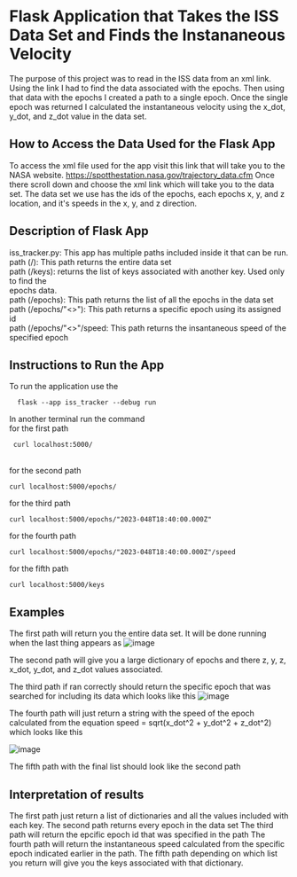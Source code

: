 # Flask Application that Takes the ISS Data Set and Finds the Instananeous Velocity
The purpose of this project was to read in the ISS data from an xml link. Using the link I
had to find the data associated with the epochs. Then using that data with the epochs I
created a path to a single epoch. Once the single epoch was returned I calculated the
instantaneous velocity using the x_dot, y_dot, and z_dot value in the data set.

## How to Access the Data Used for the Flask App 
To access the xml file used for the app visit this link that will take you to the NASA
website.
https://spotthestation.nasa.gov/trajectory_data.cfm
Once there scroll down and choose the xml link which will take you to the data set. The data 
set we use has the ids of the epochs, each epochs x, y, and z location, and it's speeds in the
x, y, and z direction. 

## Description of Flask App 
iss_tracker.py: This app has multiple paths included inside it that can be run.
<br> path (/): This path returns the entire data set
<br> path (/keys): returns the list of keys associated with another key. Used only to find the 
<br> epochs data. 
<br> path (/epochs): This path returns the list of all the epochs in the data set
<br> path (/epochs/"<<epoch>>"): This path returns a specific epoch using its assigned id 
<br> path (/epochs/"<<epoch>>"/speed: This path returns the insantaneous speed of the specified epoch

## Instructions to Run the App
To run the application use the 
  
``` 
  flask --app iss_tracker --debug run
```
In another terminal run the command <br> 
for the first path 
 ```
  curl localhost:5000/
 ```
  <br>for the second path  
  ```
  curl localhost:5000/epochs/
  ```
  for the third path  
  ```
  curl localhost:5000/epochs/"2023-048T18:40:00.000Z"
  ``` 
  for the fourth path 
  ```
  curl localhost:5000/epochs/"2023-048T18:40:00.000Z"/speed
  ``` 
  for the fifth path
  ```
  curl localhost:5000/keys
  ```
 ## Examples 
 The first path will return you the entire data set. It will be done running when the last
  thing appears as 
  ![image](https://user-images.githubusercontent.com/122917623/219977884-7fe8ffa2-4024-4768-98f0-d882e412ad01.png)

  The second path will give you a large dictionary of epochs and there z, y, z, x_dot, 
  y_dot, and z_dot values associated. 
  
  The third path if ran correctly should return the specific epoch that was searched for 
  including its data which looks like this 
  ![image](https://user-images.githubusercontent.com/122917623/219978073-ea4ed4cc-23a6-4215-ae2d-dab5467698ef.png)
  
  The fourth path will just return a string with the speed of the epoch calculated from the 
  equation speed = sqrt(x_dot^2 + y_dot^2 + z_dot^2) which looks like this 
  
  ![image](https://user-images.githubusercontent.com/122917623/219978156-d8bd369c-52c6-41d3-a335-20cc4414ff84.png)

  The fifth path with the final list should look like the second path
  
  ## Interpretation of results
  The first path just return a list of dictionaries and all the values included with each key. 
  The second path returns every epoch in the data set 
  The third path will return the epcific epoch id that was specified in the path 
  The fourth path will return the instantaneous speed calculated from the specific epoch indicated earlier in the path. 
  The fifth path depending on which list you return will give you the keys associated with that dictionary. 
